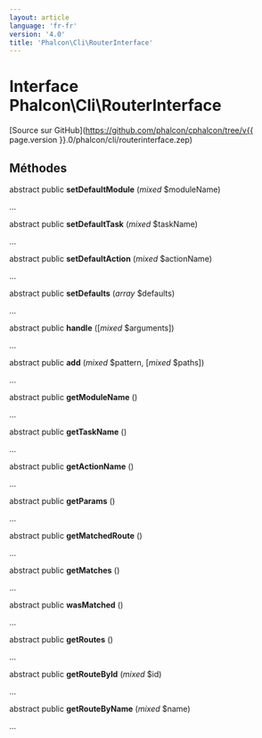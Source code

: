 ```yaml
---
layout: article
language: 'fr-fr'
version: '4.0'
title: 'Phalcon\Cli\RouterInterface'
---
```

# Interface **Phalcon\Cli\RouterInterface**

[Source sur GitHub](https://github.com/phalcon/cphalcon/tree/v{{ page.version }}.0/phalcon/cli/routerinterface.zep)

## Méthodes

abstract public **setDefaultModule** (*mixed* $moduleName)

...

abstract public **setDefaultTask** (*mixed* $taskName)

...

abstract public **setDefaultAction** (*mixed* $actionName)

...

abstract public **setDefaults** (*array* $defaults)

...

abstract public **handle** ([*mixed* $arguments])

...

abstract public **add** (*mixed* $pattern, [*mixed* $paths])

...

abstract public **getModuleName** ()

...

abstract public **getTaskName** ()

...

abstract public **getActionName** ()

...

abstract public **getParams** ()

...

abstract public **getMatchedRoute** ()

...

abstract public **getMatches** ()

...

abstract public **wasMatched** ()

...

abstract public **getRoutes** ()

...

abstract public **getRouteById** (*mixed* $id)

...

abstract public **getRouteByName** (*mixed* $name)

...
